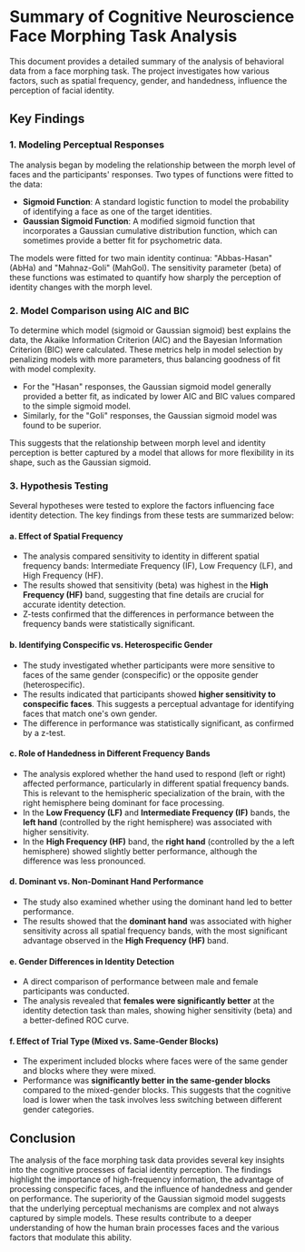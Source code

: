 # Summary of Cognitive Neuroscience Face Morphing Task Analysis

This document provides a detailed summary of the analysis of behavioral data from a face morphing task. The project investigates how various factors, such as spatial frequency, gender, and handedness, influence the perception of facial identity.

## Key Findings

### 1. Modeling Perceptual Responses

The analysis began by modeling the relationship between the morph level of faces and the participants' responses. Two types of functions were fitted to the data:
- **Sigmoid Function**: A standard logistic function to model the probability of identifying a face as one of the target identities.
- **Gaussian Sigmoid Function**: A modified sigmoid function that incorporates a Gaussian cumulative distribution function, which can sometimes provide a better fit for psychometric data.

The models were fitted for two main identity continua: "Abbas-Hasan" (AbHa) and "Mahnaz-Goli" (MahGol). The sensitivity parameter (beta) of these functions was estimated to quantify how sharply the perception of identity changes with the morph level.

### 2. Model Comparison using AIC and BIC

To determine which model (sigmoid or Gaussian sigmoid) best explains the data, the Akaike Information Criterion (AIC) and the Bayesian Information Criterion (BIC) were calculated. These metrics help in model selection by penalizing models with more parameters, thus balancing goodness of fit with model complexity.

- For the "Hasan" responses, the Gaussian sigmoid model generally provided a better fit, as indicated by lower AIC and BIC values compared to the simple sigmoid model.
- Similarly, for the "Goli" responses, the Gaussian sigmoid model was found to be superior.

This suggests that the relationship between morph level and identity perception is better captured by a model that allows for more flexibility in its shape, such as the Gaussian sigmoid.

### 3. Hypothesis Testing

Several hypotheses were tested to explore the factors influencing face identity detection. The key findings from these tests are summarized below:

#### a. Effect of Spatial Frequency

- The analysis compared sensitivity to identity in different spatial frequency bands: Intermediate Frequency (IF), Low Frequency (LF), and High Frequency (HF).
- The results showed that sensitivity (beta) was highest in the **High Frequency (HF)** band, suggesting that fine details are crucial for accurate identity detection.
- Z-tests confirmed that the differences in performance between the frequency bands were statistically significant.

#### b. Identifying Conspecific vs. Heterospecific Gender

- The study investigated whether participants were more sensitive to faces of the same gender (conspecific) or the opposite gender (heterospecific).
- The results indicated that participants showed **higher sensitivity to conspecific faces**. This suggests a perceptual advantage for identifying faces that match one's own gender.
- The difference in performance was statistically significant, as confirmed by a z-test.

#### c. Role of Handedness in Different Frequency Bands

- The analysis explored whether the hand used to respond (left or right) affected performance, particularly in different spatial frequency bands. This is relevant to the hemispheric specialization of the brain, with the right hemisphere being dominant for face processing.
- In the **Low Frequency (LF)** and **Intermediate Frequency (IF)** bands, the **left hand** (controlled by the right hemisphere) was associated with higher sensitivity.
- In the **High Frequency (HF)** band, the **right hand** (controlled by the a left hemisphere) showed slightly better performance, although the difference was less pronounced.

#### d. Dominant vs. Non-Dominant Hand Performance

- The study also examined whether using the dominant hand led to better performance.
- The results showed that the **dominant hand** was associated with higher sensitivity across all spatial frequency bands, with the most significant advantage observed in the **High Frequency (HF)** band.

#### e. Gender Differences in Identity Detection

- A direct comparison of performance between male and female participants was conducted.
- The analysis revealed that **females were significantly better** at the identity detection task than males, showing higher sensitivity (beta) and a better-defined ROC curve.

#### f. Effect of Trial Type (Mixed vs. Same-Gender Blocks)

- The experiment included blocks where faces were of the same gender and blocks where they were mixed.
- Performance was **significantly better in the same-gender blocks** compared to the mixed-gender blocks. This suggests that the cognitive load is lower when the task involves less switching between different gender categories.

## Conclusion

The analysis of the face morphing task data provides several key insights into the cognitive processes of facial identity perception. The findings highlight the importance of high-frequency information, the advantage of processing conspecific faces, and the influence of handedness and gender on performance. The superiority of the Gaussian sigmoid model suggests that the underlying perceptual mechanisms are complex and not always captured by simple models. These results contribute to a deeper understanding of how the human brain processes faces and the various factors that modulate this ability.
